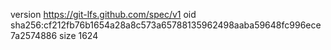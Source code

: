 version https://git-lfs.github.com/spec/v1
oid sha256:cf212fb76b1654a28a8c573a65788135962498aaba59648fc996ece7a2574886
size 1624
